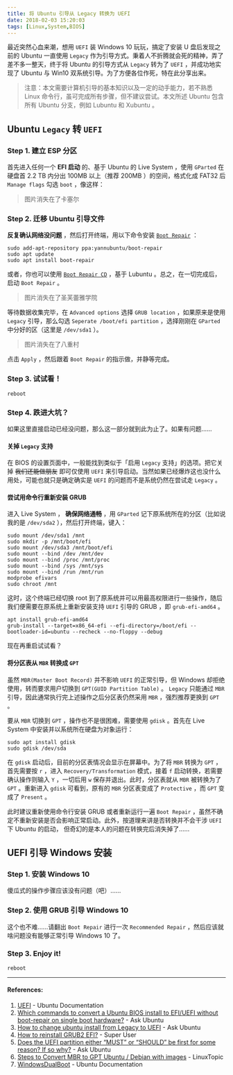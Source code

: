 ```yaml
---
title: 将 Ubuntu 引导从 Legacy 转换为 UEFI
date: 2018-02-03 15:20:03
tags: [Linux,System,BIOS]
---
```


最近突然心血来潮，想用 `UEFI` 装 Windows 10 玩玩，搞定了安装 U 盘后发现之前的 Ubuntu 一直使用 ``Legacy`` 作为引导方式。秉着人不折腾就会死的精神，弄了差不多一整天，终于将 Ubuntu 的引导方式从 `Legacy` 转为了 `UEFI` ，并成功地实现了 Ubuntu 与 Win10 双系统引导。为了方便各位作死，特在此分享出来。

> 注意：本文需要计算机引导的基本知识以及一定的动手能力，若不熟悉 Linux 命令行，虽可完成所有步骤，但不建议尝试。本文所述 Ubuntu 包含所有 Ubuntu 分支，例如 Lubuntu 和 Xubuntu 。

<!-- more -->

## Ubuntu `Legacy` 转 `UEFI`

### Step 1. 建立 ESP 分区

首先进入任何一个 **EFI 启动** 的、基于 Ubuntu 的 Live System ，使用 `GParted` 在硬盘首 2.2 TB 内分出 100MB 以上（推荐 200MB ）的空间，格式化成 FAT32 后 `Manage flags` 勾选 `boot` ，像这样：

> 图片消失在了卡塞尔

### Step 2. 迁移 Ubuntu 引导文件

**反复确认网络没问题** ，然后打开终端，用以下命令安装 [`Boot Repair`](https://launchpad.net/~yannubuntu/+archive/ubuntu/boot-repair) ：

```shell
sudo add-apt-repository ppa:yannubuntu/boot-repair
sudo apt update
sudo apt install boot-repair
```

或者，你也可以使用 [`Boot Repair CD`](https://sourceforge.net/p/boot-repair-cd/) ，基于 Lubuntu 。总之，在一切完成后，启动 `Boot Repair` 。

> 图片消失在了圣芙蕾雅学院

等待数据收集完毕，在 `Advanced options` 选择 `GRUB location` ，如果原来是使用 `Legacy` 引导，那么勾选 `Seperate /boot/efi partition` ，选择刚刚在 `GParted` 中分好的区（这里是 `/dev/sda1` ）。

> 图片消失在了八重村

点击 `Apply` ，然后跟着 `Boot Repair` 的指示做，并静等完成。

### Step 3. 试试看！

```shell
reboot
```

### Step 4. 跌进大坑？

如果这里直接启动已经没问题，那么这一部分就到此为止了。如果有问题……

#### 关掉 `Legacy` 支持

在 BIOS 的设置页面中，一般能找到类似于「启用 `Legacy` 支持」的选项。把它关掉 ~~我们还能做朋友~~ 即可仅使用 `UEFI` 来引导启动。当然如果已经爆炸这也没什么用处，可能也就只是确定确实是 `UEFI` 的问题而不是系统仍然在尝试走 `Legacy` 。

#### 尝试用命令行重新安装 GRUB

进入 Live System ， **确保网络通畅** ，用 `GParted` 记下原系统所在的分区（比如说我的是 `/dev/sda2` ），然后打开终端，键入：

```shell
sudo mount /dev/sda1 /mnt
sudo mkdir -p /mnt/boot/efi
sudo mount /dev/sda3 /mnt/boot/efi
sudo mount --bind /dev /mnt/dev
sudo mount --bind /proc /mnt/proc
sudo mount --bind /sys /mnt/sys
sudo mount --bind /run /mnt/run
modprobe efivars
sudo chroot /mnt
```

这时，这个终端已经切换 root 到了原系统并可以用最高权限进行一些操作，随后我们便需要在原系统上重新安装支持 `UEFI` 引导的 GRUB ，即 `grub-efi-amd64` 。

```shell
apt install grub-efi-amd64
grub-install --target=x86_64-efi --efi-directory=/boot/efi --bootloader-id=ubuntu --recheck --no-floppy --debug
```

现在再重启试试看？

#### 将分区表从 `MBR` 转换成 `GPT`

虽然 `MBR(Master Boot Record)` 并不影响 `UEFI` 的正常引导，但 Windows 却拒绝使用，转而要求用户切换到 `GPT(GUID Partition Table)` 。 `Legacy` 只能通过 `MBR` 引导，因此通常执行完上述操作之后分区表仍然采用 `MBR` ，强烈推荐更换到 `GPT` 。

要从 `MBR` 切换到 `GPT` ，操作也不是很困难，需要使用 `gdisk` 。首先在 Live System 中安装并以系统所在硬盘为对象运行：

```shell
sudo apt install gdisk
sudo gdisk /dev/sda
```

在 `gdisk` 启动后，目前的分区表情况会显示在屏幕中。为了将 `MBR` 转换为 `GPT` ，首先需要按 `r` ，进入 `Recovery/Transformation` 模式，接着 `f` 启动转换，若需要确认操作则输入 `Y` ，一切后用 `w` 保存并退出。此时，分区表就从 `MBR` 被转换为了 `GPT` 。重新进入 `gdisk` 可看到，原有的 `MBR` 分区表变成了 `Protective` ，而 `GPT` 变成了 `Present` 。

此时建议重新使用命令行安装 GRUB 或者重新运行一遍 `Boot Repair` ，虽然不确定不重新安装是否会影响正常启动。此外，按道理来讲是否转换并不会干涉 `UEFI` 下 Ubuntu 的启动， 但奇幻的是本人的问题在转换完后消失掉了……

## UEFI 引导 Windows 安装

### Step 1. 安装 Windows 10

傻瓜式的操作步骤应该没有问题（吧）……

### Step 2. 使用 GRUB 引导 Windows 10

这个也不难……请翻出 `Boot Repair` 进行一次 `Recommended Repair` ，然后应该就啥问题没有能够正常引导 Windows 10 了。

### Step 3. Enjoy it!

```shell
reboot
```

***

#### References:

1. [UEFI](https://help.ubuntu.com/community/UEFI) - Ubuntu Documentation
2. [Which commands to convert a Ubuntu BIOS install to EFI/UEFI without boot-repair on single boot hardware?](https://askubuntu.com/questions/509423/which-commands-to-convert-a-ubuntu-bios-install-to-efi-UEFI-without-boot-repair) - Ask Ubuntu
3. [How to change ubuntu install from Legacy to UEFI](https://askubuntu.com/questions/913397/how-to-change-ubuntu-install-from-Legacy-to-UEFI) - Ask Ubuntu
4. [How to reinstall GRUB2 EFI?](https://superuser.com/questions/376470/how-to-reinstall-grub2-efi) - Super User
5. [Does the UEFI partition either “MUST” or “SHOULD” be first for some reason? If so why?](https://askubuntu.com/questions/618244/does-the-UEFI-partition-either-must-or-should-be-first-for-some-reason-if-s) - Ask Ubuntu
6. [Steps to Convert MBR to GPT Ubuntu / Debian with images](http://www.linuxtopic.com/2017/08/convert-mbr-to-gpt.html) - LinuxTopic
7. [WindowsDualBoot](https://help.ubuntu.com/community/WindowsDualBoot) - Ubuntu Documentation

